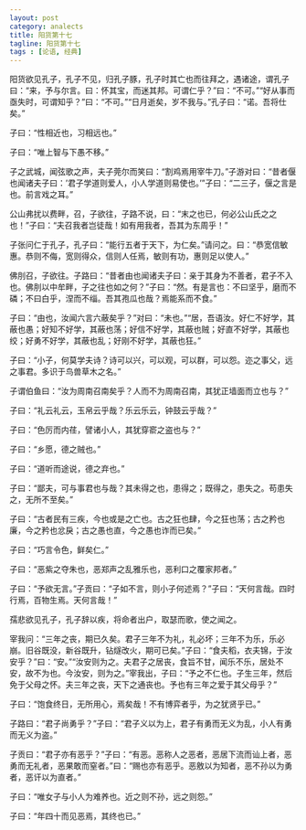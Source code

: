 ```yaml
---
layout: post
category: analects
title: 阳货第十七
tagline: 阳货第十七
tags : [论语, 经典]
---
```




阳货欲见孔子，孔子不见，归孔子豚，孔子时其亡也而往拜之，遇诸途，谓孔子曰：“来，予与尔言。曰：怀其宝，而迷其邦。可谓仁乎？”曰：“不可。”“好从事而亟失时，可谓知乎？”曰：“不可。”“日月逝矣，岁不我与。”孔子曰：“诺。吾将仕矣。”

子曰：“性相近也，习相远也。”

子曰：“唯上智与下愚不移。”

子之武城，闻弦歌之声，夫子莞尔而笑曰：“割鸡焉用宰牛刀。”子游对曰：“昔者偃也闻诸夫子曰：’君子学道则爱人，小人学道则易使也。’”子曰：“二三子，偃之言是也。前言戏之耳。”

公山弗扰以费畔，召，子欲往，子路不说，曰：“末之也已，何必公山氏之之也！”子曰：“夫召我者岂徒哉！如有用我者，吾其为东周乎！”

子张问仁于孔子，孔子曰：“能行五者于天下，为仁矣。”请问之。曰：“恭宽信敏惠。恭则不侮，宽则得众，信则人任焉，敏则有功，惠则足以使人。”

佛刖召，子欲往。子路曰：“昔者由也闻诸夫子曰：亲于其身为不善者，君子不入也。佛刖以中牟畔，子之往也如之何？”子曰：“然。有是言也：不曰坚乎，磨而不磷；不曰白乎，涅而不缁。吾其孢瓜也哉？焉能系而不食。”

子曰：“由也，汝闻六言六蔽矣乎？”对曰：“未也。”“居，吾语汝。好仁不好学，其蔽也愚；好知不好学，其蔽也荡；好信不好学，其蔽也贼；好直不好学，其蔽也绞；好勇不好学，其蔽也乱；好刚不好学，其蔽也狂。”

子曰：“小子，何莫学夫诗？诗可以兴，可以观，可以群，可以怨。迩之事父，远之事君。多识于鸟兽草木之名。”

子谓伯鱼曰：“汝为周南召南矣乎？人而不为周南召南，其犹正墙面而立也与？”

子曰：“礼云礼云，玉帛云乎哉？乐云乐云，钟鼓云乎哉？”

子曰：“色厉而内荏，譬诸小人，其犹穿窬之盗也与？”

子曰：“乡愿，德之贼也。”

子曰：“道听而途说，德之弃也。”

子曰：“鄙夫，可与事君也与哉？其未得之也，患得之；既得之，患失之。苟患失之，无所不至矣。”

子曰：“古者民有三疾，今也或是之亡也。古之狂也肆，今之狂也荡；古之矜也廉，今之矜也忿戾；古之愚也直，今之愚也诈而已矣。”

子曰：“巧言令色，鲜矣仁。”

子曰：“恶紫之夺朱也，恶郑声之乱雅乐也，恶利口之覆家邦者。”

子曰：“予欲无言。”子贡曰：“子如不言，则小子何述焉？”子曰：“天何言哉。四时行焉，百物生焉。天何言哉！”

孺悲欲见孔子，孔子辞以疾，将命者出户，取瑟而歌，使之闻之。

宰我问：“三年之丧，期已久矣。君子三年不为礼，礼必坏；三年不为乐，乐必崩。旧谷既没，新谷既升，钻燧改火，期可已矣。”子曰：“食夫稻，衣夫锦，于汝安乎？”曰：“安。”“汝安则为之。夫君子之居丧，食旨不甘，闻乐不乐，居处不安，故不为也。今汝安，则为之。”宰我出，子曰：“予之不仁也。子生三年，然后免于父母之怀。夫三年之丧，天下之通丧也。予也有三年之爱于其父母乎？”

子曰：“饱食终日，无所用心，焉矣哉！不有博弈者乎，为之犹贤乎已。”

子路曰：“君子尚勇乎？”子曰：“君子义以为上，君子有勇而无义为乱，小人有勇而无义为盗。”

子贡曰：“君子亦有恶乎？”子曰：“有恶。恶称人之恶者，恶居下流而讪上者，恶勇而无礼者，恶果敢而窒者。”曰：“赐也亦有恶乎。恶敫以为知者，恶不孙以为勇者，恶讦以为直者。”

子曰：“唯女子与小人为难养也。近之则不孙，远之则怨。”

子曰：“年四十而见恶焉，其终也已。”

